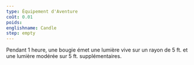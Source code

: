 ```yaml
---
type: Équipement d'Aventure
coût: 0.01
poids:
englishname: Candle
step: empty
---
```

Pendant 1 heure, une bougie émet une lumière vive sur un rayon de 5 ft. et une lumière modérée sur 5 ft. supplémentaires.